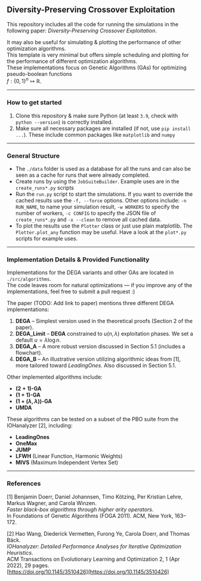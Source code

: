 ## Diversity-Preserving Crossover Exploitation

This repository includes all the code for running the simulations in the following paper:
_Diversity-Preserving Crossover Exploitation_.

It may also be useful for simulating & plotting the performance of other optimization algorithms.  
This template is very minimal but offers simple scheduling and plotting for the performance of different optimization algorithms.  
These implementations focus on Genetic Algorithms (GAs) for optimizing pseudo-boolean functions  
$f: \{0,1\}^n \mapsto \mathbb R$.

---

### How to get started

1. Clone this repository & make sure Python (at least `3.9`, check with `python --version`) is correctly installed.
2. Make sure all necessary packages are installed (if not, use `pip install ...`). These include common packages like `matplotlib` and `numpy`

---

### General Structure

- The `./data` folder is used as a database for all the runs and can also be seen as a cache for runs that were already completed.
- Create runs by using the `JobSuiteBuilder`. Example uses are in the `create_runs*.py` scripts
- Run the `run.py` script to start the simulations. If you want to override the cached results use the `-f, --force` options. Other options include: `-n RUN_NAME`, to name your simulation result, `-w WORKERS` to specify the number of workers, `-c CONFIG` to specify the JSON file of `create_runs*.py` and `-x --clean` to remove all cached data.
- To plot the results use the `Plotter` class or just use plain matplotlib. The `Plotter.plot_any` function may be useful. Have a look at the `plot*.py` scripts for example uses.

---

### Implementation Details & Provided Functionality

Implementations for the DEGA variants and other GAs are located in `./src/algorithms`.  
The code leaves room for natural optimizations — if you improve any of the implementations, feel free to submit a pull request :)

The paper (TODO: Add link to paper) mentions three different DEGA implementations:

1. **DEGA** – Simplest version used in the theoretical proofs (Section 2 of the paper).
2. **DEGA_Limit** – **DEGA** constrained to $u(n, \lambda)$ exploitation phases. We set a default $u = \lambda \log n$.
3. **DEGA_A** – A more robust version discussed in Section 5.1 (includes a flowchart).
4. **DEGA_B** – An illustrative version utilizing algorithmic ideas from [1], more tailored toward _LeadingOnes_. Also discussed in Section 5.1.

Other implemented algorithms include:

- **$(2+1)$-GA**
- **$(1+1)$-GA**
- **$(1+(\lambda, \lambda))$-GA**
- **UMDA**

These algorithms can be tested on a subset of the PBO suite from the IOHanalyzer [2], including:

- **LeadingOnes**
- **OneMax**
- **JUMP**
- **LFWH** (Linear Function, Harmonic Weights)
- **MIVS** (Maximum Independent Vertex Set)

---

### References

[1] Benjamin Doerr, Daniel Johannsen, Timo Kötzing, Per Kristian Lehre, Markus Wagner, and Carola Winzen.  
_Faster black-box algorithms through higher arity operators_.  
In Foundations of Genetic Algorithms (FOGA 2011). ACM, New York, 163–172.

[2] Hao Wang, Diederick Vermetten, Furong Ye, Carola Doerr, and Thomas Bäck.  
_IOHanalyzer: Detailed Performance Analyses for Iterative Optimization Heuristics_.  
ACM Transactions on Evolutionary Learning and Optimization 2, 1 (Apr 2022), 29 pages.  
[https://doi.org/10.1145/3510426](https://doi.org/10.1145/3510426)
